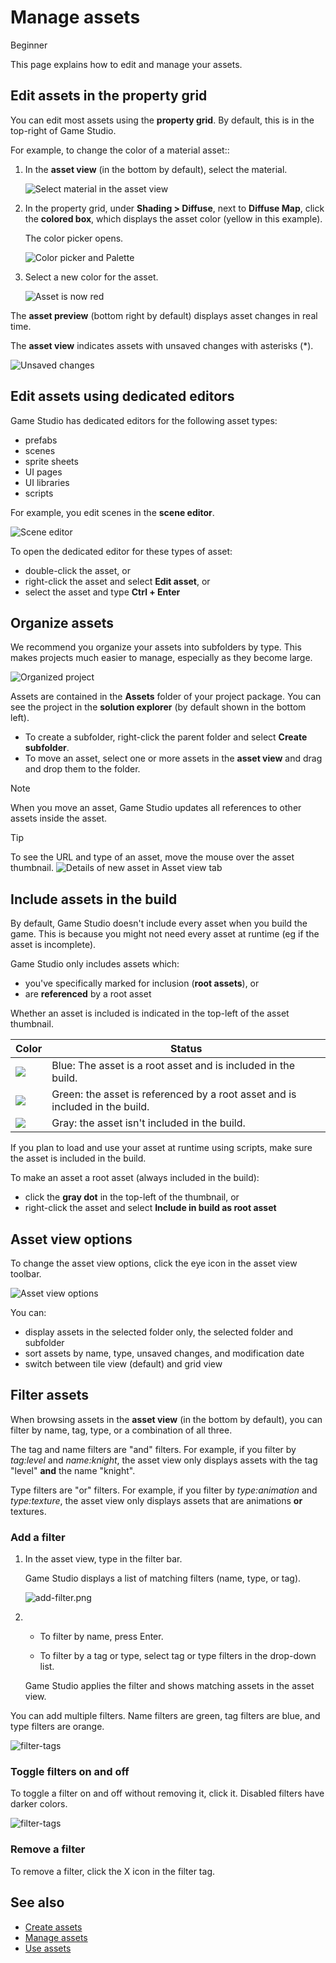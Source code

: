 # Manage assets

<span class="label label-doc-level">Beginner</span>

This page explains how to edit and manage your assets.

## Edit assets in the property grid

You can edit most assets using the **property grid**. By default, this is in the top-right of Game Studio.

For example, to change the color of a material asset::

 1. In the **asset view** (in the bottom by default), select the material. 
 
	![Select material in the asset view](../get-started/media/edit-asset-sphere-material-asset-view-tab.png)

 2. In the property grid, under **Shading > Diffuse**, next to **Diffuse Map**, click the **colored box**, which displays the asset color (yellow in this example).
 
	The color picker opens.
 
	![Color picker and Palette](../get-started/media/edit-asset-color-picker-palette-diffuse.png)
	
 4. Select a new color for the asset.
	
	![Asset is now red](../get-started/media/edit-asset-color-change-selected-asset.png)

The **asset preview** (bottom right by default) displays asset changes in real time.

The **asset view** indicates assets with unsaved changes with asterisks (*).

![Unsaved changes](../get-started/media/asset-unsaved-changes.png)

## Edit assets using dedicated editors

Game Studio has dedicated editors for the following asset types:

* prefabs
* scenes
* sprite sheets
* UI pages
* UI libraries
* scripts

For example, you edit scenes in the **scene editor**.

![Scene editor](../get-started/media/manage-assets-scene-editor.png)

To open the dedicated editor for these types of asset:

* double-click the asset, or
* right-click the asset and select **Edit asset**, or
* select the asset and type **Ctrl + Enter**

## Organize assets

We recommend you organize your assets into subfolders by type. This makes projects much easier to manage, especially as they become large.

![Organized project](../get-started/media/manage-assets-organized-project.png)

Assets are contained in the **Assets** folder of your project package. You can see the project in the **solution explorer** (by default shown in the bottom left).

* To create a subfolder, right-click the parent folder and select **Create subfolder**.
* To move an asset, select one or more assets in the **asset view** and drag and drop them to the folder.

> [!NOTE]
> When you move an asset, Game Studio updates all references to other assets inside the asset.

> [!TIP]
> To see the URL and type of an asset, move the mouse over the asset thumbnail.
> ![Details of new asset in Asset view tab](../get-started/media/asset-creation-solution-explorer.png)
 
## Include assets in the build

By default, Game Studio doesn't include every asset when you build the game. This is because you might not need every asset at runtime (eg if the asset is incomplete).

Game Studio only includes assets which:

* you've specifically marked for inclusion (**root assets**), or 
* are **referenced** by a root asset

Whether an asset is included is indicated in the top-left of the asset thumbnail.

Color | Status
------|--------
![](../get-started/media/manage-assets-reference-asset.png) | Blue: The asset is a root asset and is included in the build.
![](../get-started/media/manage-assets-include-asset.png) | Green: the asset is referenced by a root asset and is included in the build.
![](../get-started/media/manage-assets-exclude-asset.png) | Gray: the asset isn't included in the build.

If you plan to load and use your asset at runtime using scripts, make sure the asset is included in the build.

To make an asset a root asset (always included in the build):
* click the **gray dot** in the top-left of the thumbnail, or
* right-click the asset and select **Include in build as root asset**

## Asset view options

To change the asset view options, click the eye icon in the asset view toolbar.

![Asset view options](../get-started/media/asset-view-options.png)

You can:

* display assets in the selected folder only, the selected folder and subfolder 
* sort assets by name, type, unsaved changes, and modification date
* switch between tile view (default) and grid view

## Filter assets

When browsing assets in the **asset view** (in the bottom by default), you can filter by name, tag, type, or a combination of all three.

The tag and name filters are "and" filters. For example, if you filter by *tag:level* and *name:knight*, the asset view only displays assets with the tag "level" **and** the name "knight".

Type filters are "or" filters. For example, if you filter by *type:animation* and *type:texture*, the asset view only displays assets that are animations **or** textures.

### Add a filter

1. In the asset view, type in the filter bar.

    Game Studio displays a list of matching filters (name, type, or tag).

    ![add-filter.png](../get-started/media/add-filter.png)

2. * To filter by name, press Enter.

    * To filter by a tag or type, select tag or type filters in the drop-down list.

    Game Studio applies the filter and shows matching assets in the asset view. 
    
You can add multiple filters. Name filters are green, tag filters are blue, and type filters are orange.

![filter-tags](../get-started/media/filter-tags.png)
    
### Toggle filters on and off

To toggle a filter on and off without removing it, click it. Disabled filters have darker colors.

![filter-tags](../get-started/media/disabled-filter-tags.png)

### Remove a filter

To remove a filter, click the X icon in the filter tag.

## See also

* [Create assets](create-assets.md)
* [Manage assets](manage-assets.md)
* [Use assets](use-assets.md)